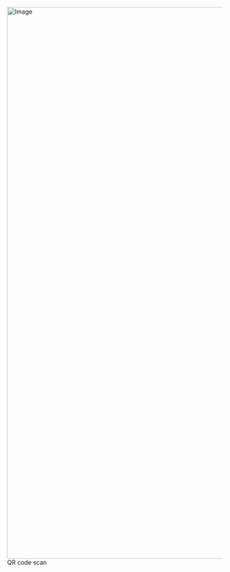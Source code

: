<img width="1287" alt="Image" src="https://github.com/user-attachments/assets/56cabdaa-a3ab-4985-b429-7f91ebf6636b" />
QR code scan
